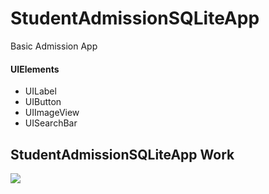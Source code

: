 # StudentAdmissionSQLiteApp
 Basic Admission App





#### UIElements
 
 - UILabel
 - UIButton
 - UIImageView
 - UISearchBar
 
 ## StudentAdmissionSQLiteApp Work


 ![](WeatherApp/output/WeatherApp.gif)
 


 

